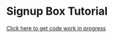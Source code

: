 # Signup Box Tutorial

[Click here to get code work in progress](https://github.com/petryca/descenders-signup-box)
